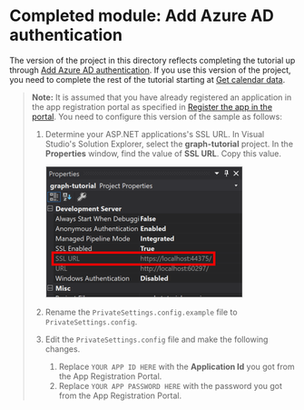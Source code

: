 # Completed module: Add Azure AD authentication

The version of the project in this directory reflects completing the tutorial up through [Add Azure AD authentication](https://docs.microsoft.com/graph/tutorials/aspnet?tutorial-step=3). If you use this version of the project, you need to complete the rest of the tutorial starting at [Get calendar data](https://docs.microsoft.com/graph/tutorials/aspnet?tutorial-step=4).

> **Note:** It is assumed that you have already registered an application in the app registration portal as specified in [Register the app in the portal](https://docs.microsoft.com/graph/tutorials/aspnet?tutorial-step=2). You need to configure this version of the sample as follows:
>
> 1. Determine your ASP.NET applications's SSL URL. In Visual Studio's Solution Explorer, select the 
**graph-tutorial** project. In the **Properties** window, find the value of **SSL URL**. Copy this value.
>
>       ![Screenshot of the Visual Studio Properties window](/tutorial/images/vs-project-url.png)
> 1. Rename the `PrivateSettings.config.example` file to `PrivateSettings.config`.
> 1. Edit the `PrivateSettings.config` file and make the following changes.
>     1. Replace `YOUR APP ID HERE` with the **Application Id** you got from the App Registration Portal.
>     1. Replace `YOUR APP PASSWORD HERE` with the password you got from the App Registration Portal.
